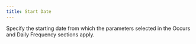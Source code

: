 ```yaml
---
title: Start Date
---
```



Specify the starting date from which the parameters selected in the Occurs and Daily Frequency sections apply.
